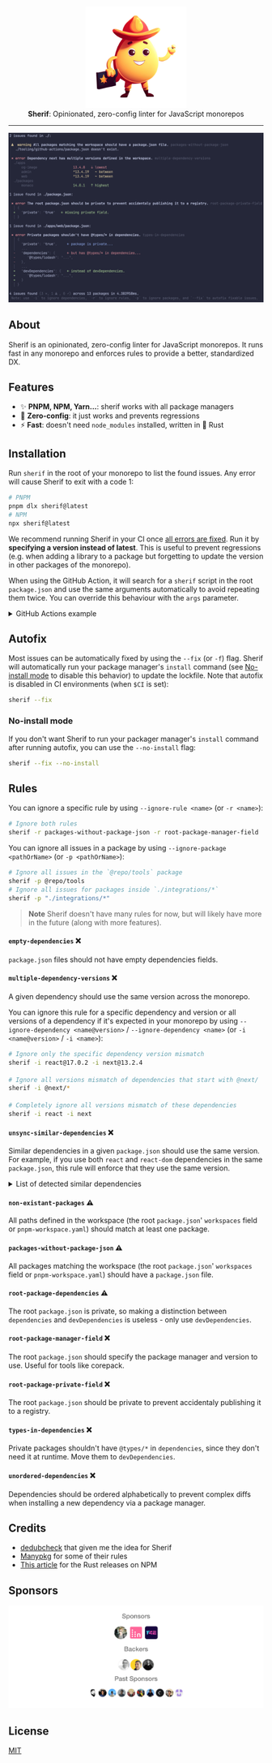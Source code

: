 <p align="center">
  <picture>
    <img alt="" height="200px" src="https://github.com/QuiiBz/sherif/blob/main/assets/logo.png" />
  </picture>
  <br />
  <b>Sherif</b>: Opinionated, zero-config linter for JavaScript monorepos
</p>

---

![Cover](https://github.com/QuiiBz/sherif/blob/main/assets/cover.png)

## About

Sherif is an opinionated, zero-config linter for JavaScript monorepos. It runs fast in any monorepo and enforces rules to provide a better, standardized DX.

## Features

- ✨ **PNPM, NPM, Yarn...**: sherif works with all package managers
- 🔎 **Zero-config**: it just works and prevents regressions
- ⚡ **Fast**: doesn't need `node_modules` installed, written in 🦀 Rust

## Installation

Run `sherif` in the root of your monorepo to list the found issues. Any error will cause Sherif to exit with a code 1:

```bash
# PNPM
pnpm dlx sherif@latest
# NPM
npx sherif@latest
```

We recommend running Sherif in your CI once [all errors are fixed](#autofix). Run it by **specifying a version instead of latest**. This is useful to prevent regressions (e.g. when adding a library to a package but forgetting to update the version in other packages of the monorepo).

When using the GitHub Action, it will search for a `sherif` script in the root `package.json` and use the same arguments automatically to avoid repeating them twice. You can override this behaviour with the `args` parameter.

<details>

<summary>GitHub Actions example</summary>

```yaml
# Using the `QuiiBz/sherif` action
name: Sherif
on:
  pull_request:
jobs:
  check:
    name: Run Sherif
    runs-on: ubuntu-22.04
    steps:
      - uses: actions/checkout@v4
      - uses: QuiiBz/sherif@v1
        # Optionally, you can specify a version and arguments to run Sherif with:
        # with:
          # version: 'v1.5.0'
          # args: '--ignore-rule root-package-manager-field'

# Using `npx` to run Sherif
name: Sherif
on:
  pull_request:
jobs:
  check:
    name: Run Sherif
    runs-on: ubuntu-22.04
    steps:
      - uses: actions/checkout@v4
      - uses: actions/setup-node@v3
        with:
          node-version: 20
      - run: npx sherif@1.5.0
```

</details>

## Autofix

Most issues can be automatically fixed by using the `--fix` (or `-f`) flag. Sherif will automatically run your package manager's `install` command (see [No-install mode](#no-install-mode) to disable this behavior) to update the lockfile. Note that autofix is disabled in CI environments (when `$CI` is set):

```bash
sherif --fix
```

### No-install mode

If you don't want Sherif to run your packager manager's `install` command after running autofix, you can use the `--no-install` flag:

```bash
sherif --fix --no-install
```

## Rules

You can ignore a specific rule by using `--ignore-rule <name>` (or `-r <name>`):

```bash
# Ignore both rules
sherif -r packages-without-package-json -r root-package-manager-field
```

You can ignore all issues in a package by using `--ignore-package <pathOrName>` (or `-p <pathOrName>`):

```bash
# Ignore all issues in the `@repo/tools` package
sherif -p @repo/tools
# Ignore all issues for packages inside `./integrations/*`
sherif -p "./integrations/*"
```

> **Note**
> Sherif doesn't have many rules for now, but will likely have more in the future (along with more features).

#### `empty-dependencies` ❌

`package.json` files should not have empty dependencies fields.

#### `multiple-dependency-versions` ❌

A given dependency should use the same version across the monorepo.

You can ignore this rule for a specific dependency and version or all versions of a dependency if it's expected in your monorepo by using `--ignore-dependency <name@version>` / `--ignore-dependency <name>` (or `-i <name@version>` / `-i <name>`):

```bash
# Ignore only the specific dependency version mismatch
sherif -i react@17.0.2 -i next@13.2.4

# Ignore all versions mismatch of dependencies that start with @next/
sherif -i @next/*

# Completely ignore all versions mismatch of these dependencies
sherif -i react -i next
```

#### `unsync-similar-dependencies` ❌

Similar dependencies in a given `package.json` should use the same version. For example, if you use both `react` and `react-dom` dependencies in the same `package.json`, this rule will enforce that they use the same version.

<details>

<summary>List of detected similar dependencies</summary>

- `react`, `react-dom`
- `eslint-config-next`, `@next/eslint-plugin-next`, `@next/font` `@next/bundle-analyzer`, `@next/third-parties`, `@next/mdx`, `next`
- `@trpc/client`, `@trpc/server`, `@trpc/next`, `@trpc/react-query`
- `eslint-config-turbo`, `eslint-plugin-turbo`, `@turbo/gen`, `turbo-ignore`, `turbo`
- `@tanstack/eslint-plugin-query`, `@tanstack/query-async-storage-persister`, `@tanstack/query-broadcast-client-experimental`, `@tanstack/query-core`, `@tanstack/query-devtools`, `@tanstack/query-persist-client-core`, `@tanstack/query-sync-storage-persister`, `@tanstack/react-query`, `@tanstack/react-query-devtools`, `@tanstack/react-query-persist-client`, `@tanstack/react-query-next-experimental`, `@tanstack/solid-query`, `@tanstack/solid-query-devtools`, `@tanstack/solid-query-persist-client`, `@tanstack/svelte-query`, `@tanstack/svelte-query-devtools`, `@tanstack/svelte-query-persist-client`, `@tanstack/vue-query`, `@tanstack/vue-query-devtools`, `@tanstack/angular-query-devtools-experimental`, `@tanstack/angular-query-experimental`
- `sb`, `storybook`, `@storybook/codemod`, `@storybook/cli`, `@storybook/channels`, `@storybook/addon-actions`, `@storybook/addon-links`, `@storybook/react`, `@storybook/react-native`, `@storybook/components`, `@storybook/addon-backgrounds`, `@storybook/addon-viewport`, `@storybook/angular`, `@storybook/addon-a11y`, `@storybook/addon-jest`, `@storybook/client-logger`, `@storybook/node-logger`, `@storybook/core`, `@storybook/addon-storysource`, `@storybook/html`, `@storybook/core-events`, `@storybook/svelte`, `@storybook/ember`, `@storybook/addon-ondevice-backgrounds`, `@storybook/addon-ondevice-notes`, `@storybook/preact`, `@storybook/theming`, `@storybook/router`, `@storybook/addon-docs`, `@storybook/addon-ondevice-actions`, `@storybook/source-loader`, `@storybook/preset-create-react-app`, `@storybook/web-components`, `@storybook/addon-essentials`, `@storybook/server`, `@storybook/addon-toolbars`, `@storybook/addon-controls`, `@storybook/core-common`, `@storybook/builder-webpack5`, `@storybook/core-server`, `@storybook/csf-tools`, `@storybook/addon-measure`, `@storybook/addon-outline`, `@storybook/addon-ondevice-controls`, `@storybook/instrumenter`, `@storybook/addon-interactions`, `@storybook/docs-tools`, `@storybook/builder-vite`, `@storybook/telemetry`, `@storybook/core-webpack`, `@storybook/preset-html-webpack`, `@storybook/preset-preact-webpack`, `@storybook/preset-svelte-webpack`, `@storybook/preset-react-webpack`, `@storybook/html-webpack5`, `@storybook/preact-webpack5`, `@storybook/svelte-webpack5`, `@storybook/web-components-webpack5`, `@storybook/preset-server-webpack`, `@storybook/react-webpack5`, `@storybook/server-webpack5`, `@storybook/addon-highlight`, `@storybook/blocks`, `@storybook/builder-manager`, `@storybook/react-vite`, `@storybook/svelte-vite`, `@storybook/web-components-vite`, `@storybook/nextjs`, `@storybook/types`, `@storybook/manager`, `@storybook/csf-plugin`, `@storybook/preview`, `@storybook/manager-api`, `@storybook/preview-api`, `@storybook/html-vite`, `@storybook/sveltekit`, `@storybook/preact-vite`, `@storybook/addon-mdx-gfm`, `@storybook/react-dom-shim`, `create-storybook`, `@storybook/addon-onboarding`, `@storybook/react-native-theming`, `@storybook/addon-themes`, `@storybook/test`, `@storybook/react-native-ui`, `@storybook/experimental-nextjs-vite`, `@storybook/experimental-addon-test`, `@storybook/react-native-web-vite`
- `prisma`, `@prisma/client`, `@prisma/instrumentation`
- `typescript-eslint`, `@typescript-eslint/eslint-plugin`, `@typescript-eslint/parser`
- `@stylistic/eslint-plugin-js`, `@stylistic/eslint-plugin-ts`, `@stylistic/eslint-plugin-migrate`, `@stylistic/eslint-plugin`, `@stylistic/eslint-plugin-jsx`, `@stylistic/eslint-plugin-plus`
- `playwright`, `@playwright/test`

</details>

#### `non-existant-packages` ⚠️

All paths defined in the workspace (the root `package.json`' `workspaces` field or `pnpm-workspace.yaml`) should match at least one package.

#### `packages-without-package-json` ⚠️

All packages matching the workspace (the root `package.json`' `workspaces` field or `pnpm-workspace.yaml`) should have a `package.json` file.

#### `root-package-dependencies` ⚠️

The root `package.json` is private, so making a distinction between `dependencies` and `devDependencies` is useless - only use `devDependencies`.

#### `root-package-manager-field` ❌

The root `package.json` should specify the package manager and version to use. Useful for tools like corepack.

#### `root-package-private-field` ❌

The root `package.json` should be private to prevent accidentaly publishing it to a registry.

#### `types-in-dependencies` ❌

Private packages shouldn't have `@types/*` in `dependencies`, since they don't need it at runtime. Move them to `devDependencies`.

#### `unordered-dependencies` ❌

Dependencies should be ordered alphabetically to prevent complex diffs when installing a new dependency via a package manager.

## Credits

- [dedubcheck](https://github.com/innovatrics/dedubcheck) that given me the idea for Sherif
- [Manypkg](https://github.com/Thinkmill/manypkg) for some of their rules
- [This article](https://blog.orhun.dev/packaging-rust-for-npm/) for the Rust releases on NPM

## Sponsors

![Sponsors](https://github.com/QuiiBz/dotfiles/blob/main/sponsors.png?raw=true)

## License

[MIT](./LICENSE)
